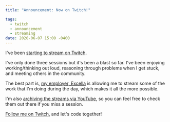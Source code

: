 ```yaml
---
title: "Announcement: Now on Twitch!"

tags:
  - twitch
  - announcement
  - streaming
date: 2020-06-07 15:00 -0400
---
```

I've been [starting to stream on Twitch](https://twitch.tv/sjkilleen).

I've only done three sessions but it's been a blast so far. I've been enjoying working/thinking out loud, reasoning through problems when I get stuck, and meeting others in the community.

The best part is, [my employer, Excella](https://excella.com) is allowing me to stream some of the work that I'm doing during the day, which makes it all the more possible.

I'm also [archiving the streams via YouTube](https://youtube.com/SeanKilleen), so you can feel free to check them out there if you miss a session.

[Follow me on Twitch](https://twitch.tv/sjkilleen), and let's code together!
